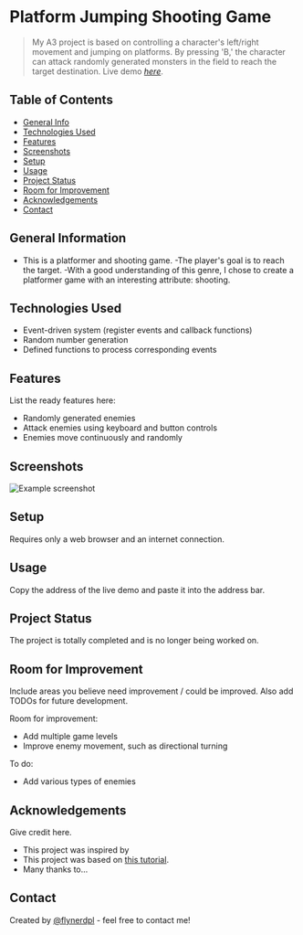 # Platform Jumping Shooting Game
> My A3 project is based on controlling a character's left/right movement and jumping on platforms. By pressing 'B,' the character can attack randomly generated monsters in the field to reach the target destination.
> Live demo [_here_](https://arcade.makecode.com/S96477-83933-73640-69877). 

## Table of Contents
* [General Info](#general-information)
* [Technologies Used](#technologies-used)
* [Features](#features)
* [Screenshots](#screenshots)
* [Setup](#setup)
* [Usage](#usage)
* [Project Status](#project-status)
* [Room for Improvement](#room-for-improvement)
* [Acknowledgements](#acknowledgements)
* [Contact](#contact)
<!-- * [License](#license) -->


## General Information
- This is a platformer and shooting game.
-The player's goal is to reach the target.
-With a good understanding of this genre, I chose to create a platformer game with an interesting attribute: shooting.


## Technologies Used
- Event-driven system (register events and callback functions)
- Random number generation
- Defined functions to process corresponding events


## Features
List the ready features here:
- Randomly generated enemies
- Attack enemies using keyboard and button controls
- Enemies move continuously and randomly

## Screenshots
![Example screenshot](./img/screenshot.png)



## Setup
Requires only a web browser and an internet connection.


## Usage
Copy the address of the live demo and paste it into the address bar.



## Project Status
The project is totally completed and is no longer being worked on.


## Room for Improvement
Include areas you believe need improvement / could be improved. Also add TODOs for future development.

Room for improvement:
- Add multiple game levels
- Improve enemy movement, such as directional turning

To do:
- Add various types of enemies


## Acknowledgements
Give credit here.
- This project was inspired by
- This project was based on [this tutorial](https://www.example.com).
- Many thanks to...


## Contact
Created by [@flynerdpl](https://www.flynerd.pl/) - feel free to contact me!


<!-- Optional -->
<!-- ## License -->
<!-- This project is open source and available under the [... License](). -->

<!-- You don't have to include all sections - just the one's relevant to your project -->
